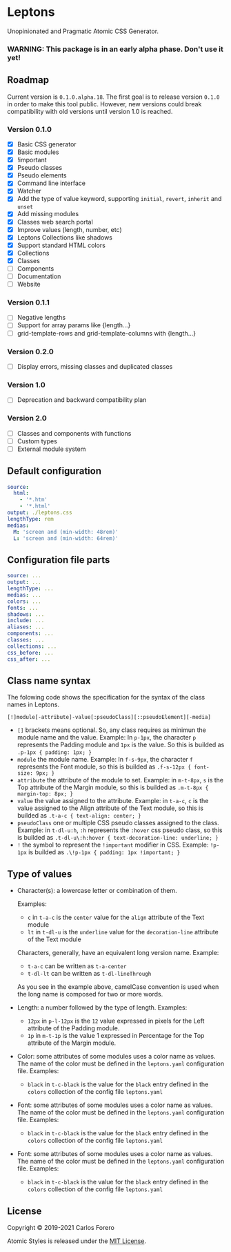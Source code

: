 # Leptons

Unopinionated and Pragmatic Atomic CSS Generator.

### WARNING: This package is in an early alpha phase. Don't use it yet!

## Roadmap

Current version is `0.1.0.alpha.18`. The first goal is to release version `0.1.0` in order to make this tool public. However, new versions could break compatibility with old versions until version 1.0 is reached.

### Version 0.1.0
- [x] Basic CSS generator
- [x] Basic modules
- [x] !important
- [x] Pseudo classes
- [x] Pseudo elements
- [x] Command line interface
- [x] Watcher
- [x] Add the type of value keyword, supporting `initial`, `revert`, `inherit` and `unset`
- [x] Add missing modules
- [x] Classes web search portal
- [x] Improve values (length, number, etc)
- [x] Leptons Collections like shadows
- [x] Support standard HTML colors
- [x] Collections
- [x] Classes
- [ ] Components
- [ ] Documentation
- [ ] Website

### Version 0.1.1
- [ ] Negative lengths
- [ ] Support for array params like {length...}
- [ ] grid-template-rows and grid-template-columns with {length...}

### Version 0.2.0
- [ ] Display errors, missing classes and duplicated classes

### Version 1.0
- [ ] Deprecation and backward compatibility plan

### Version 2.0
- [ ] Classes and components with functions
- [ ] Custom types
- [ ] External module system

## Default configuration

``` yaml
source:
  html:
    - '*.htm'
    - '*.html'
output: ./leptons.css
lengthType: rem
medias:
  M: 'screen and (min-width: 48rem)'
  L: 'screen and (min-width: 64rem)'
```

## Configuration file parts
```yaml
source: ...
output: ...
lengthType: ...
medias: ...
colors: ...
fonts: ...
shadows: ...
include: ...
aliases: ...
components: ...
classes: ...
collections: ...
css_before: ...
css_after: ...
```

## Class name syntax

The folowing code shows the specification for the syntax of the class names in Leptons.

```
[!]module[-attribute]-value[:pseudoClass][::pseudoElement][-media]
```
* `[]` brackets means optional.
  So, any class requires as minimun the module name and the value.
  Example: In `p-1px`, the character `p` represents the Padding module and `1px`  is the value. So this is builded as `.p-1px { padding: 1px; }`
* `module` the module name.
  Example: In `f-s-9px`, the character `f` represents the Font module, so this is builded as `.f-s-12px { font-size: 9px; }`
* `attribute` the attribute of the module to set.
  Example: in `m-t-8px`, `s` is the Top attribute of the Margin module, so this is builded as `.m-t-8px { margin-top: 8px; }`
* `value` the value assigned to the attribute.
  Example: in `t-a-c`, `c` is the value assigned to the Align attribute of the Text module, so this is builded as `.t-a-c { text-align: center; }`
* `pseudoClass` one or multiple CSS pseudo classes assigned to the class.
Example: in `t-dl-u:h`, `:h` represents the `:hover` css pseudo class, so this is builded as `.t-dl-u\:h:hover { text-decoration-line: underline; }`
* `!` the symbol to represent the `!important` modifier in CSS.
  Example: `!p-1px` is builded as `.\!p-1px { padding: 1px !important; }`


## Type of values

* Character(s): a lowercase letter or combination of them.

  Examples:

  * `c` in `t-a-c` is the `center` value for the `align` attribute of the Text module
  * `lt` in `t-dl-u` is the `underline` value for the `decoration-line` attribute of the Text module

  Characters, generally, have an equivalent long version name.
  Example:

  * `t-a-c` can be written as `t-a-center`
  * `t-dl-lt` can be written as `t-dl-lineThrough`

  As you see in the example above, camelCase convention is used when the long name is composed for two or more words.

* Length:  a number followed by the type of length.
  Examples:

  * `12px` in `p-l-12px` is the  `12` value expressed in pixels for the Left attribute of the Padding module.
  * `1p` in `m-t-1p` is the value 1 expressed in Percentage for the Top attribute of the Margin module.

* Color: some attributes of some modules uses a color name as values. The name of the color must be defined in the `leptons.yaml` configuration file.
Examples:

  * `black` in `t-c-black` is the value for the `black` entry defined in the `colors` collection of the config file `leptons.yaml`

* Font: some attributes of some modules uses a color name as values. The name of the color must be defined in the `leptons.yaml` configuration file.
  Examples:

  * `black` in `t-c-black` is the value for the `black` entry defined in the `colors` collection of the config file `leptons.yaml`

* Font: some attributes of some modules uses a color name as values. The name of the color must be defined in the `leptons.yaml` configuration file.
  Examples:

  * `black` in `t-c-black` is the value for the `black` entry defined in the `colors` collection of the config file `leptons.yaml`



## License

Copyright © 2019-2021 Carlos Forero

Atomic Styles is released under the [MIT License](LICENSE).

